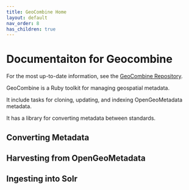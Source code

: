 ```yaml
---
title: GeoCombine Home
layout: default
nav_order: 8
has_children: true
---
```


# Documentaiton for Geocombine

For the most up-to-date information, see the
[GeoCombine Repository](https://github.com/OpenGeoMetadata/GeoCombine).

GeoCombine is a Ruby toolkit for managing geospatial metadata.

It include tasks for cloning, updating, and indexing OpenGeoMetadata metadata.

It has a library for converting metadata between standards.


## Converting Metadata

## Harvesting from OpenGeoMetadata

## Ingesting into Solr

## 